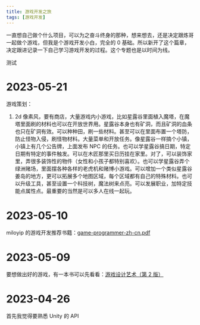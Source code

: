 ```yaml
---
title: 游戏开发之旅
tags: [游戏开发]
---
```


一直想自己做个什么项目，可以为之奋斗终身的那种，想来想去，还是决定跟炼哥一起做个游戏，但我是个游戏开发小白，完全的 0 基础。所以新开了这个篇章，决定跟进记录一下自己学习游戏开发的过程。这个专题也是以时间为线。

测试

# 2023-05-21

游戏策划：

1. 2d 像素风，要有商店，大量游戏内小游戏，比如星露谷里面植入魔塔，在魔塔里面刷的材料也可以在开放世界用。星露谷本身也有矿洞，而且矿洞的血条也只在矿洞有效。可以种种田，刷一些材料。甚至可以在里面布置一个塔防，防止怪物入侵，刷怪物材料。大量菜单和开放任务。像星露谷一样搞个小镇，小镇上有几个公告牌，上面发布 NPC 的任务。也可以学星露谷搞日期，特定日期有特定的事件触发。可以在木匠那里买日历挂在家里。对了，可以装饰家里，弄很多装饰性的物件（女性和小孩子都特别喜欢）。也可以学星露谷弄个绿洲赌场，里面摆各种各样的老虎机和赌博小游戏。可以增加一个类似星露谷姜岛的地方，更可以拓展多个地图区域，每个区域都有自己的特殊材料。也可以升级工具，甚至设置一个科技树，魔法树来点亮。可以发展职业，加特定技能点属性点。最重要的当然是可以多人在线一起玩。

# 2023-05-10

miloyip 的游戏开发推荐书籍：[game-programmer-zh-cn.pdf](https://miloyip.github.io/game-programmer/game-programmer-zh-cn.pdf)

# 2023-05-09

要想做出好的游戏，有一本书可以先看看：[游戏设计艺术（第 2 版）](https://wwqs.lanzoub.com/iqv8o0uzn41e)

# 2023-04-26

首先我觉得要熟悉 Unity 的 API
